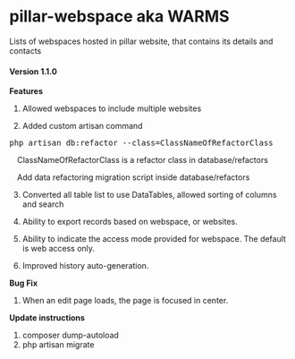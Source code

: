 # pillar-webspace aka WARMS
Lists of webspaces hosted in pillar website, that contains its details and contacts

<h4>Version 1.1.0</h4>

<strong>Features</strong>

1. Allowed webspaces to include multiple websites

2. Added custom artisan command
<pre>
php artisan db:refactor --class=ClassNameOfRefactorClass
</pre>

&emsp;ClassNameOfRefactorClass is a refactor class in database/refactors

&emsp;Add data refactoring migration script inside database/refactors

3. Converted all table list to use DataTables, allowed sorting of columns and search

4. Ability to export records based on webspace, or websites.

5. Ability to indicate the access mode provided for webspace. The default is web access only.

6. Improved history auto-generation.

<strong>Bug Fix</strong>

1. When an edit page loads, the page is focused in center.

<strong>Update instructions</strong>

1. composer dump-autoload
2. php artisan migrate
